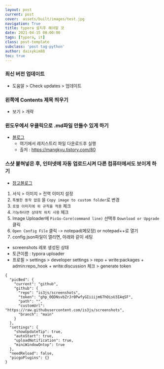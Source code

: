```yaml
---
layout: post
current: post   
cover:  assets/built/images/test.jpg
navigation: True
title: typora 설치후 해야할 것  
date: 2021-04-15 08:00:00
tags: [typora, it] 
class: post-template 
subclass: 'post tag-python' 
author: daisykim88  
toc: true
---
```

### 최신 버전 업데이트
- 도움말 > Check updates > 업데이트

### 왼쪽에 Contents 제목 띄우기
- 보기 >  개략

### 윈도우에서 우클릭으로 .md파일 만들수 있게 하기
- [블로그](https://mangkyu.tistory.com/80) 
    - 여기에서 레지스트리 파일 다운로드후 실행
    - 출저 : https://mangkyu.tistory.com/80

### 스샷 붙혀넣은 후, 인터넷에 자동 업로드시켜 다른 컴퓨터에서도 보이게 하기

- [참고블로그](https://taeuk-gang.github.io/wiki/Typora%20%EC%8B%A0%EA%B8%B0%EB%8A%A5%20-%20%EC%9D%B4%EB%AF%B8%EC%A7%80%20%EC%9E%90%EB%8F%99%20%EC%97%85%EB%A1%9C%EB%93%9C/)

1. 서식 > 이미지 > 전역 이미지 설정
2. `특별한 동작 없음` 을 `Copy image to custom folder`로 변경
3. `로컬 이미지에 위 규칙을 적용` 체크
4. `가능하다면 상대적 위치 사용` 체크
5. Image Uploader에 `PicGo-Core(command line)` 선택후 `Download or Upgrade` 클릭
6. `Open Config File` 클릭 ->  notepad(메모장) or notepad++로 열기
7. config.json파일이 열리면, 아래와 같이 세팅
 - screenshots 레포 생성된 상태
 - 토큰이름 : typora uploader 
 - 프로필 > settings > developer settings >  repo + write:packages + admin:repo_hook + write:discussion 체크 > generate token
```
{
  "picBed": {
    "current": "github",
    "github": {
      "repo": "is3js/screenshots",
      "token": "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",
      "path": "",
      "customUrl": "https://raw.githubusercontent.com/is3js/screenshots",
      "branch": "main"
    }
  },
  "settings": {
    "showUpdateTip": true,
    "autoStart": true,
    "uploadNotification": true,
    "miniWindowOntop": true
  },
  "needReload": false,
  "picgoPlugins": {}
}
```
